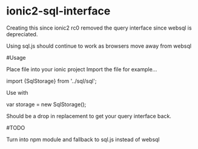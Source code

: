 # ionic2-sql-interface
Creating this since ionic2 rc0 removed the query interface since websql is depreciated.

Using sql.js should continue to work as browsers move away from websql

#Usage

Place file into your ionic project 
Import the file for example...

import {SqlStorage} from '../sql/sql';

Use with

var storage = new SqlStorage();

Should be a drop in replacement to get your query interface back.

#TODO

Turn into npm module and fallback to sql.js instead of websql

